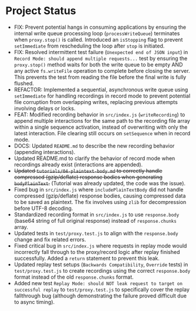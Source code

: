 # Project Status

* FIX: Prevent potential hangs in consuming applications by ensuring the internal write queue processing loop (`processWriteQueue`) terminates when `proxy.stop()` is called. Introduced an `isStopping` flag to prevent `setImmediate` from rescheduling the loop after `stop` is initiated.
* FIX: Resolved intermittent test failure (`Unexpected end of JSON input`) in `Record Mode: should append multiple requests...` test by ensuring the `proxy.stop()` method waits for both the write queue to be empty AND any active `fs.writeFile` operation to complete before closing the server. This prevents the test from reading the file before the final write is fully flushed.
* REFACTOR: Implemented a sequential, asynchronous write queue using `setImmediate` for handling recordings in record mode to prevent potential file corruption from overlapping writes, replacing previous attempts involving delays or locks.
* FEAT: Modified recording behavior in `src/index.js` (`writeRecording`) to append multiple interactions for the same path to the recording file array within a single sequence activation, instead of overwriting with only the latest interaction. File clearing still occurs on `setSequence` when in record mode.
* DOCS: Updated `README.md` to describe the new recording behavior (appending interactions).
* Updated README.md to clarify the behavior of record mode when recordings already exist (interactions are appended).
* ~~Updated `tutorials/04-plaintext-body.md` to correctly handle compressed (gzip/deflate) response bodies when generating `bodyPlainText`.~~ (Tutorial was already updated, the code was the issue).
* Fixed bug in `src/index.js` where `includePlainTextBody` did not handle compressed (gzip/deflate) response bodies, causing compressed data to be saved as plaintext. The fix involves using `zlib` for decompression before UTF-8 decoding.
* Standardized recording format in `src/index.js` to use `response.body` (base64 string of full original response) instead of `response.chunks` array.
* Updated tests in `test/proxy.test.js` to align with the `response.body` change and fix related errors.
* Fixed critical bug in `src/index.js` where requests in replay mode would incorrectly fall through to the proxy/record logic after replay finished successfully. Added a `return` statement to prevent this leak.
* Updated replay test setups (`Backwards Compatibility`, `Override` tests) in `test/proxy.test.js` to create recordings using the correct `response.body` format instead of the old `response.chunks` format.
* Added new test `Replay Mode: should NOT leak request to target on successful replay` to `test/proxy.test.js` to specifically cover the replay fallthrough bug (although demonstrating the failure proved difficult due to async timing).


